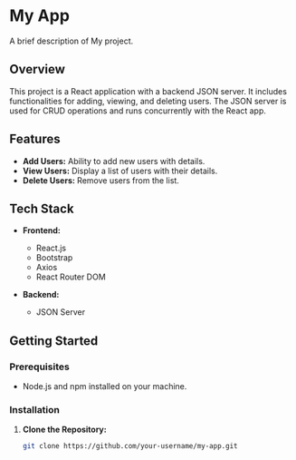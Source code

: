 # My App

A brief description of My project.

## Overview

This project is a React application with a backend JSON server. It includes functionalities for adding, viewing, and deleting users. The JSON server is used for CRUD operations and runs concurrently with the React app.

## Features

- **Add Users:** Ability to add new users with details.
- **View Users:** Display a list of users with their details.
- **Delete Users:** Remove users from the list.

## Tech Stack

- **Frontend:**
  - React.js
  - Bootstrap
  - Axios
  - React Router DOM

- **Backend:**
  - JSON Server

## Getting Started

### Prerequisites

- Node.js and npm installed on your machine.

### Installation

1. **Clone the Repository:**

   ```bash
   git clone https://github.com/your-username/my-app.git
